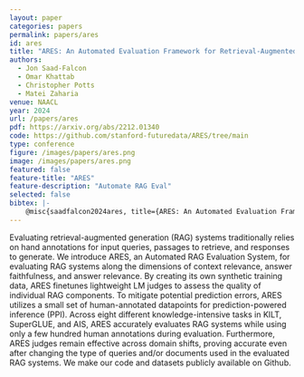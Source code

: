 ```yaml
---
layout: paper
categories: papers
permalink: papers/ares
id: ares
title: "ARES: An Automated Evaluation Framework for Retrieval-Augmented Generation Systems"
authors: 
  - Jon Saad-Falcon
  - Omar Khattab
  - Christopher Potts
  - Matei Zaharia
venue: NAACL
year: 2024
url: /papers/ares
pdf: https://arxiv.org/abs/2212.01340
code: https://github.com/stanford-futuredata/ARES/tree/main
type: conference
figure: /images/papers/ares.png
image: /images/papers/ares.png
featured: false
feature-title: "ARES"
feature-description: "Automate RAG Eval"
selected: false
bibtex: |-
    @misc{saadfalcon2024ares, title={ARES: An Automated Evaluation Framework for Retrieval-Augmented Generation Systems}, author={Jon Saad-Falcon and Omar Khattab and Christopher Potts and Matei Zaharia}, year={2024}, eprint={2311.09476}, archivePrefix={arXiv}, primaryClass={cs.CL} }
---
```


Evaluating retrieval-augmented generation (RAG) systems traditionally relies on 
hand annotations for input queries, passages to retrieve, and responses to generate. 
We introduce ARES, an Automated RAG Evaluation System, for evaluating RAG systems 
along the dimensions of context relevance, answer faithfulness, and answer relevance. 
By creating its own synthetic training data, ARES finetunes lightweight LM judges 
to assess the quality of individual RAG components. To mitigate potential prediction 
errors, ARES utilizes a small set of human-annotated datapoints for prediction-powered 
inference (PPI). Across eight different knowledge-intensive tasks in KILT, SuperGLUE, 
and AIS, ARES accurately evaluates RAG systems while using only a few hundred human 
annotations during evaluation. Furthermore, ARES judges remain effective across 
domain shifts, proving accurate even after changing the type of queries and/or 
documents used in the evaluated RAG systems. We make our code and datasets publicly available on Github.
